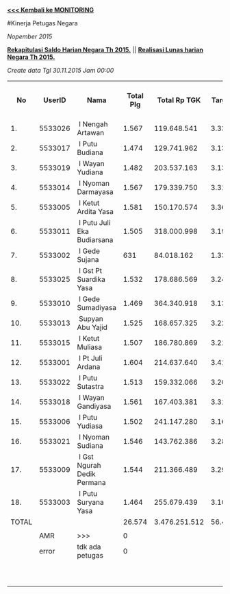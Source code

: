 **[<<< Kembali ke MONITORING](https://github.com/suriawan/Area-Bali-Utara/blob/master/TUSBUNG.md)**


#Kinerja Petugas Negara

_Nopember 2015_


**[Rekapitulasi Saldo Harian Negara Th 2015.](https://github.com/suriawan/Area-Bali-Utara/blob/master/SaldoHarian-Negara-2015.md)** || 
**[Realisasi Lunas harian Negara Th 2015.](https://github.com/suriawan/Area-Bali-Utara/blob/master/RealisasiLunas-Neg-2015.md)**


_Create data Tgl 30.11.2015 Jam 00:00_



<table><tbody><tr><th>No</th><th>UserID</th><th>Nama</th><th>Total Plg</th><th>Total Rp TGK</th><th>Target TGK</th><th>Realisasi Saldo TGK (Blm Lunas)</th><th>% Pencapaian Thd Target TGK</th><th>PK 2 Bln - Blm Lunas</th><th>PK 3 Bln - Blm Lunas</th></tr><tr><td>1.</td><td>5533026</td><td>&nbsp;I Nengah Artawan</td><td>1.567</td><td>119.648.541</td><td>3.336.942</td><td>0</td><td>200%</td><td>0</td><td>0</td></tr><tr><td>2.</td><td>5533017</td><td>&nbsp;I Putu Budiana</td><td>1.474</td><td>129.741.962</td><td>3.134.581</td><td>249.824</td><td>192%</td><td>0</td><td>0</td></tr><tr><td>3.</td><td>5533019</td><td>&nbsp;I Wayan Yudiana</td><td>1.482</td><td>203.537.163</td><td>3.135.307</td><td>2.847.997</td><td>109%</td><td>0</td><td>0</td></tr><tr><td>4.</td><td>5533014</td><td>&nbsp;I Nyoman Darmayasa</td><td>1.567</td><td>179.339.750</td><td>3.315.081</td><td>1.087.302</td><td>167%</td><td>1</td><td>0</td></tr><tr><td>5.</td><td>5533005</td><td>&nbsp;I Ketut Ardita Yasa</td><td>1.581</td><td>150.170.574</td><td>3.360.289</td><td>530.345</td><td>184%</td><td>0</td><td>0</td></tr><tr><td>6.</td><td>5533011</td><td>&nbsp;I Putu Juli Eka Budiarsana</td><td>1.505</td><td>318.000.998</td><td>3.196.928</td><td>757.605</td><td>176%</td><td>0</td><td>0</td></tr><tr><td>7.</td><td>5533002</td><td>&nbsp;I Gede Sujana</td><td>631</td><td>84.018.162</td><td>1.335.094</td><td>1.004.284</td><td>125%</td><td>0</td><td>0</td></tr><tr><td>8.</td><td>5533025</td><td>&nbsp;I Gst Pt Suardika Yasa</td><td>1.532</td><td>178.686.569</td><td>3.245.060</td><td>956.816</td><td>171%</td><td>0</td><td>0</td></tr><tr><td>9.</td><td>5533010</td><td>&nbsp;I Gede Sumadiyasa</td><td>1.469</td><td>364.340.918</td><td>3.131.097</td><td>2.356.987</td><td>125%</td><td>0</td><td>0</td></tr><tr><td>10.</td><td>5533013</td><td>&nbsp;Supyan Abu Yajid</td><td>1.525</td><td>168.657.325</td><td>3.227.007</td><td>2.528.965</td><td>122%</td><td>0</td><td>0</td></tr><tr><td>11.</td><td>5533015</td><td>&nbsp;I Ketut Muliasa</td><td>1.507</td><td>186.780.869</td><td>3.210.340</td><td>2.573.663</td><td>120%</td><td>0</td><td>0</td></tr><tr><td>12.</td><td>5533001</td><td>&nbsp;I Pt Juli Ardana</td><td>1.604</td><td>214.637.640</td><td>3.410.709</td><td>2.161.923</td><td>137%</td><td>1</td><td>0</td></tr><tr><td>13.</td><td>5533022</td><td>&nbsp;I Putu Sutastra</td><td>1.513</td><td>159.332.066</td><td>3.203.595</td><td>1.470.922</td><td>154%</td><td>0</td><td>0</td></tr><tr><td>14.</td><td>5533018</td><td>&nbsp;I Wayan Gandiyasa</td><td>1.561</td><td>167.403.381</td><td>3.311.592</td><td>3.032.076</td><td>108%</td><td>0</td><td>0</td></tr><tr><td>15.</td><td>5533006</td><td>&nbsp;I Putu Yudiasa</td><td>1.502</td><td>241.147.280</td><td>3.167.234</td><td>1.177.310</td><td>163%</td><td>0</td><td>0</td></tr><tr><td>16.</td><td>5533021</td><td>&nbsp;I Nyoman Sudiana</td><td>1.546</td><td>143.762.386</td><td>3.286.829</td><td>0</td><td>200%</td><td>0</td><td>0</td></tr><tr><td>17.</td><td>5533009</td><td>&nbsp;I Gst Ngurah Dedik Permana</td><td>1.544</td><td>211.366.489</td><td>3.290.183</td><td>2.610.077</td><td>121%</td><td>1</td><td>1</td></tr><tr><td>18.</td><td>5533003</td><td>&nbsp;I Putu Suryana Yasa</td><td>1.464</td><td>255.679.439</td><td>3.109.351</td><td>2.884.421</td><td>107%</td><td>2</td><td>0</td></tr><tr><td>TOTAL</td><td> </td><td> </td><td>26.574</td><td>3.476.251.512</td><td>56.407.219</td><td>28.230.517</td><td>150%</td><td> </td><td> </td></tr><tr><td> </td><td> </td><td> </td><td> </td><td> </td><td> </td><td> </td><td> </td><td> </td><td> </td></tr><tr><td> </td><td>AMR</td><td>&gt;&gt;&gt;</td><td>0</td><td> </td><td> </td><td>0</td><td> </td><td>0</td><td>0</td></tr><tr><td> </td><td>error</td><td>tdk ada petugas</td><td>0</td><td> </td><td> </td><td>0</td><td> </td><td>0</td><td>0</td></tr><tr><td> </td><td> </td><td> </td><td> </td><td> </td><td> </td><td> - </td><td> </td><td> </td><td> </td></tr><tr><td> </td><td> </td><td> </td><td> </td><td> </td><td> </td><td> </td><td> </td><td> </td><td> </td></tr><tr><td> </td><td> </td><td> </td><td> </td><td> </td><td> </td><td> 28.230.517 </td><td> </td><td> </td><td> </td></tr></tbody></table>

